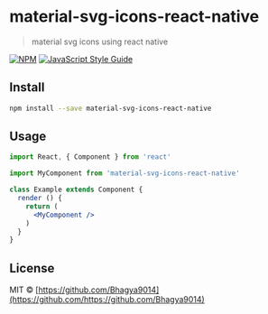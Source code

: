# material-svg-icons-react-native

> material svg icons using react native

[![NPM](https://img.shields.io/npm/v/material-svg-icons-react-native.svg)](https://www.npmjs.com/package/material-svg-icons-react-native) [![JavaScript Style Guide](https://img.shields.io/badge/code_style-standard-brightgreen.svg)](https://standardjs.com)

## Install

```bash
npm install --save material-svg-icons-react-native
```

## Usage

```jsx
import React, { Component } from 'react'

import MyComponent from 'material-svg-icons-react-native'

class Example extends Component {
  render () {
    return (
      <MyComponent />
    )
  }
}
```

## License

MIT © [https://github.com/Bhagya9014](https://github.com/https://github.com/Bhagya9014)
